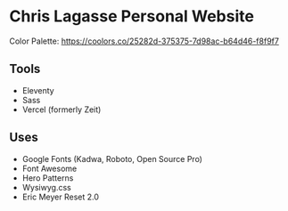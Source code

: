 # Chris Lagasse Personal Website

Color Palette: https://coolors.co/25282d-375375-7d98ac-b64d46-f8f9f7

## Tools

- Eleventy
- Sass
- Vercel (formerly Zeit)

## Uses

- Google Fonts (Kadwa, Roboto, Open Source Pro)
- Font Awesome
- Hero Patterns
- Wysiwyg.css
- Eric Meyer Reset 2.0
